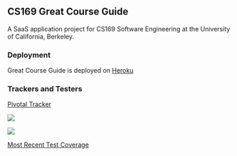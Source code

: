## CS169 Great Course Guide

A SaaS application project for CS169 Software Engineering at the University of California, Berkeley.

### Deployment

Great Course Guide is deployed on [Heroku](https://cs169-great-course-guide.herokuapp.com/)

### Trackers and Testers

[Pivotal Tracker](https://www.pivotaltracker.com/n/projects/1541787)

[<img src="https://api.travis-ci.org/sophiazheng/CS169_Great_Course_Guide.svg"/>](https://travis-ci.org/sophiazheng/CS169_Great_Course_Guide)

[<img src="https://codeclimate.com/github/sophiazheng/CS169_Great_Course_Guide/badges/gpa.svg" />](https://codeclimate.com/github/sophiazheng/CS169_Great_Course_Guide)

[Most Recent Test Coverage](http://htmlpreview.github.io/?https://github.com/sophiazheng/CS169_Great_Course_Guide/blob/master/coverage/index.html#_AllFiles)
